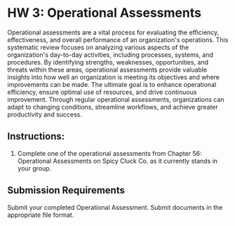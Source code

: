 # HW 3: Operational Assessments

Operational assessments are a vital process for evaluating the efficiency, effectiveness, and overall performance of an organization's operations. This systematic review focuses on analyzing various aspects of the organization's day-to-day activities, including processes, systems, and procedures. By identifying strengths, weaknesses, opportunities, and threats within these areas, operational assessments provide valuable insights into how well an organization is meeting its objectives and where improvements can be made. The ultimate goal is to enhance operational efficiency, ensure optimal use of resources, and drive continuous improvement. Through regular operational assessments, organizations can adapt to changing conditions, streamline workflows, and achieve greater productivity and success.

## Instructions:

1. Complete one of the operational assessments from Chapter 56: Operational Assessments on Spicy Cluck Co. as it currently stands in your group. 

## Submission Requirements

Submit your completed Operational Assessment. Submit documents in the appropriate file format.

